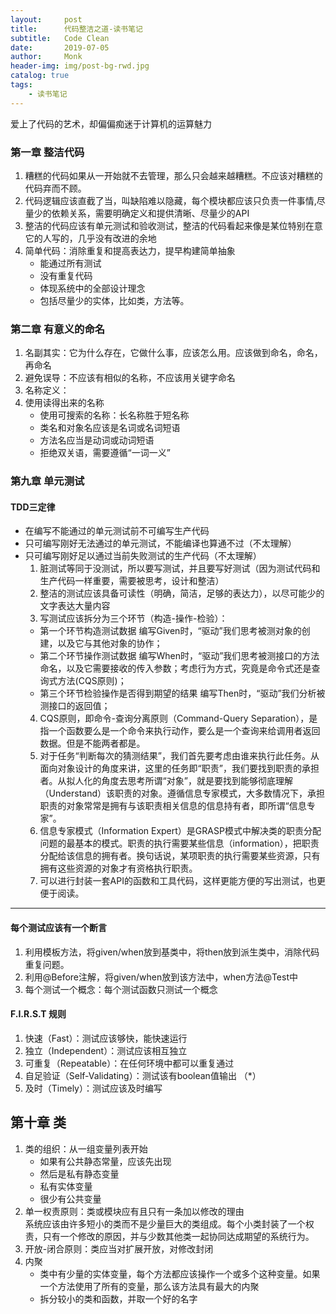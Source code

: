 ```yaml
---
layout:     post
title:      代码整洁之道-读书笔记
subtitle:   Code Clean
date:       2019-07-05
author:     Monk
header-img: img/post-bg-rwd.jpg
catalog: true
tags:
    - 读书笔记
---
```


爱上了代码的艺术，却偏偏痴迷于计算机的运算魅力

### 第一章 整洁代码
   1. 糟糕的代码如果从一开始就不去管理，那么只会越来越糟糕。不应该对糟糕的代码弃而不顾。
   2. 代码逻辑应该直截了当，叫缺陷难以隐藏，每个模块都应该只负责一件事情,尽量少的依赖关系，需要明确定义和提供清晰、尽量少的API
   3. 整洁的代码应该有单元测试和验收测试，整洁的代码看起来像是某位特别在意它的人写的，几乎没有改进的余地
   4. 简单代码：消除重复和提高表达力，提早构建简单抽象
      - 能通过所有测试
      - 没有重复代码
      - 体现系统中的全部设计理念
      - 包括尽量少的实体，比如类，方法等。
		
### 第二章 有意义的命名
   1. 名副其实：它为什么存在，它做什么事，应该怎么用。应该做到命名，命名，再命名
   2. 避免误导：不应该有相似的名称，不应该用关键字命名
   3. 名称定义：
   4. 使用读得出来的名称
      * 使用可搜索的名称：长名称胜于短名称
      * 类名和对象名应该是名词或名词短语
      * 方法名应当是动词或动词短语
      * 拒绝双关语，需要遵循“一词一义”

### 第九章 单元测试
#### TDD三定律
* 在编写不能通过的单元测试前不可编写生产代码
* 只可编写刚好无法通过的单元测试，不能编译也算通不过（不太理解）
* 只可编写刚好足以通过当前失败测试的生产代码（不太理解）  
  1. 脏测试等同于没测试，所以要写测试，并且要写好测试（因为测试代码和生产代码一样重要，需要被思考，设计和整洁）    
  2. 整洁的测试应该具备可读性（明确，简洁，足够的表达力），以尽可能少的文字表达大量内容    
  3. 写测试应该拆分为三个环节（构造-操作-检验）：    
    - 第一个环节构造测试数据  编写Given时，“驱动”我们思考被测对象的创建，以及它与其他对象的协作；  
    - 第二个环节操作测试数据  编写When时，“驱动”我们思考被测接口的方法命名，以及它需要接收的传入参数；考虑行为方式，究竟是命令式还是查询式方法(CQS原则)；  
    - 第三个环节检验操作是否得到期望的结果  编写Then时，“驱动”我们分析被测接口的返回值；  
  4. CQS原则，即命令-查询分离原则（Command-Query Separation），是指一个函数要么是一个命令来执行动作，要么是一个查询来给调用者返回数据。但是不能两者都是。  
  5. 对于任务“判断每次的猜测结果”，我们首先要考虑由谁来执行此任务。从面向对象设计的角度来讲，这里的任务即“职责”，我们要找到职责的承担者。从拟人化的角度去思考所谓“对象”，就是要找到能够彻底理解（Understand）该职责的对象。遵循信息专家模式，大多数情况下，承担职责的对象常常是拥有与该职责相关信息的信息持有者，即所谓“信息专家”。  
  6. 信息专家模式（Information Expert）是GRASP模式中解决类的职责分配问题的最基本的模式。职责的执行需要某些信息（information），把职责分配给该信息的拥有者。换句话说，某项职责的执行需要某些资源，只有拥有这些资源的对象才有资格执行职责。  
  7. 可以进行封装一套API的函数和工具代码，这样更能方便的写出测试，也更便于阅读。  
---
#### 每个测试应该有一个断言
1. 利用模板方法，将given/when放到基类中，将then放到派生类中，消除代码重复问题。  
2. 利用@Before注解，将given/when放到该方法中，when方法@Test中  
3. 每个测试一个概念：每个测试函数只测试一个概念
   
#### F.I.R.S.T 规则
1. 快速（Fast）：测试应该够快，能快速运行  
2. 独立（Independent）：测试应该相互独立  
3. 可重复（Repeatable）：在任何环境中都可以重复通过  
4. 自足验证（Self-Validating）：测试该有boolean值输出 （*）  
5. 及时（Timely）：测试应该及时编写
   
## 第十章 类
1. 类的组织：从一组变量列表开始
   - 如果有公共静态常量，应该先出现  
   - 然后是私有静态变量  
   - 私有实体变量  
   - 很少有公共变量  
2. 单一权责原则：类或模块应有且只有一条加以修改的理由  
系统应该由许多短小的类而不是少量巨大的类组成。每个小类封装了一个权责，只有一个修改的原因，并与少数其他类一起协同达成期望的系统行为。
3. 开放-闭合原则：类应当对扩展开放，对修改封闭
4. 内聚
   - 类中有少量的实体变量，每个方法都应该操作一个或多个这种变量。如果一个方法使用了所有的变量，那么该方法具有最大的内聚  
   - 拆分较小的类和函数，并取一个好的名字

  
